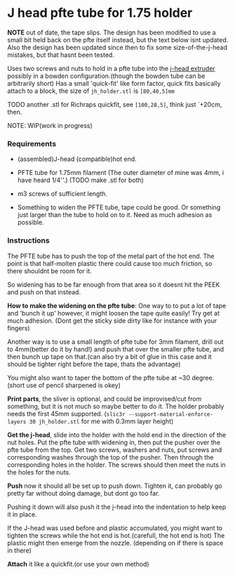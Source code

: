 
# J head pfte tube for 1.75 holder

**NOTE** out of date, the tape slips. The design has been modified to use a 
small bit held back on the pfte itself instead, but the text below isnt updated.
Also the design has been updated since then to fix some size-of-the-j-head 
mistakes, but that hasnt been tested.

Uses two screws and nuts to hold in a pfte tube into the 
[j-head extruder](http://reprap.org/wiki/J-head#Introduction) possibly 
in a bowden configuration.(though the bowden tube can be arbitrarily short)
Has a small 'quick-fit' like form factor, quick fits basically attach to a block,
the size of `jh_holder.stl` is `[80,40,5]mm` 

TODO another .stl for Richraps quickfit, see `[100,28,5]`, think just `+20cm, then.

NOTE: WIP(work in progress)

### Requirements

* (assembled)J-head (compatible)hot end.

* PFTE tube for 1.75mm filament (The outer diameter of mine was 4mm, i have
heard 1/4''.) (TODO make .stl for both)

* m3 screws of sufficient length.

* Something to widen the PFTE tube, tape could be good. Or something just larger 
  than the tube to hold on to it. Need as much adhesion as possible.

### Instructions

The PFTE tube has to push the top of the metal part of the hot end. 
The point is that half-molten plastic there could cause too much friction,
so there shouldnt be room for it.

So widening has to be far enough from that area so it doesnt hit the PEEK and
push on that instead.

**How to make the widening on the pfte tube**: One way to to put a lot of tape
and 'bunch it up' however, it might loosen the tape quite easily! Try get at much 
adhesion. (Dont get the sticky side dirty like for instance with your fingers)

Another way is to use a small length of pfte tube for 3mm filament, drill out to
4mm(better do it by hand!) and push that over the smaller pfte tube, and then
bunch up tape on that.(can also try a bit of glue in this case and it
should be tighter right before the tape, thats the advantage)

You might also want to taper the bottom of the pfte tube at ~30 degree.
(short use of pencil sharpened is okey)

**Print parts**, the sliver is optional, and could be improvised/cut from something,
but it is not much so maybe better to do it. The holder probably needs the first
45mm supported. (`slic3r --support-material-enforce-layers 30 jh_holder.stl` for me
with 0.3mm layer height)

**Get the j-head**, slide into the holder with the hold end in the direction of the 
nut holes. Put the pfte tube with widening in, then put the pusher over the pfte 
tube from the top. Get two screws, washers and nuts, put screws and corresponding 
washes through the top of the pusher. Then through the corresponding holes in the 
holder. The screws should then meet the nuts in the holes for the nuts.

**Push** now it should all be set up to push down. Tighten it, can probably go
pretty far without doing damage, but dont go too far.

Pushing it down will also push it the j-head into the indentation to help keep it 
in place.

If the J-head was used before and plastic accumulated, you might want to tighten 
the screws while the hot end is hot.(carefull, the hot end is hot) The plastic might
then emerge from the nozzle. (depending on if there is space in there)

**Attach** it like a quickfit.(or use your own method)
